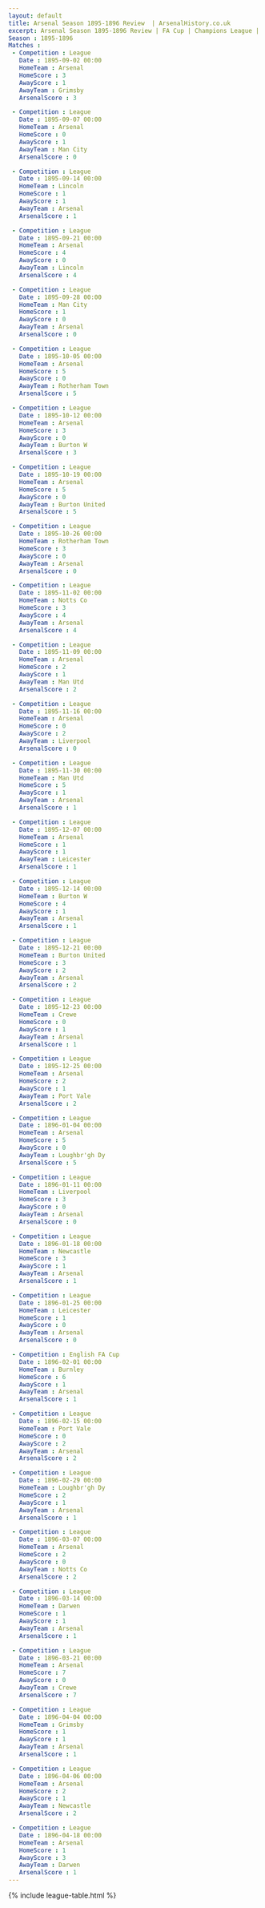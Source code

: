 ```yaml
---
layout: default
title: Arsenal Season 1895-1896 Review  | ArsenalHistory.co.uk
excerpt: Arsenal Season 1895-1896 Review | FA Cup | Champions League | League Cup 
Season : 1895-1896
Matches :
 - Competition : League
   Date : 1895-09-02 00:00
   HomeTeam : Arsenal
   HomeScore : 3
   AwayScore : 1
   AwayTeam : Grimsby
   ArsenalScore : 3

 - Competition : League
   Date : 1895-09-07 00:00
   HomeTeam : Arsenal
   HomeScore : 0
   AwayScore : 1
   AwayTeam : Man City
   ArsenalScore : 0

 - Competition : League
   Date : 1895-09-14 00:00
   HomeTeam : Lincoln
   HomeScore : 1
   AwayScore : 1
   AwayTeam : Arsenal
   ArsenalScore : 1

 - Competition : League
   Date : 1895-09-21 00:00
   HomeTeam : Arsenal
   HomeScore : 4
   AwayScore : 0
   AwayTeam : Lincoln
   ArsenalScore : 4

 - Competition : League
   Date : 1895-09-28 00:00
   HomeTeam : Man City
   HomeScore : 1
   AwayScore : 0
   AwayTeam : Arsenal
   ArsenalScore : 0

 - Competition : League
   Date : 1895-10-05 00:00
   HomeTeam : Arsenal
   HomeScore : 5
   AwayScore : 0
   AwayTeam : Rotherham Town
   ArsenalScore : 5

 - Competition : League
   Date : 1895-10-12 00:00
   HomeTeam : Arsenal
   HomeScore : 3
   AwayScore : 0
   AwayTeam : Burton W
   ArsenalScore : 3

 - Competition : League
   Date : 1895-10-19 00:00
   HomeTeam : Arsenal
   HomeScore : 5
   AwayScore : 0
   AwayTeam : Burton United
   ArsenalScore : 5

 - Competition : League
   Date : 1895-10-26 00:00
   HomeTeam : Rotherham Town
   HomeScore : 3
   AwayScore : 0
   AwayTeam : Arsenal
   ArsenalScore : 0

 - Competition : League
   Date : 1895-11-02 00:00
   HomeTeam : Notts Co
   HomeScore : 3
   AwayScore : 4
   AwayTeam : Arsenal
   ArsenalScore : 4

 - Competition : League
   Date : 1895-11-09 00:00
   HomeTeam : Arsenal
   HomeScore : 2
   AwayScore : 1
   AwayTeam : Man Utd
   ArsenalScore : 2

 - Competition : League
   Date : 1895-11-16 00:00
   HomeTeam : Arsenal
   HomeScore : 0
   AwayScore : 2
   AwayTeam : Liverpool
   ArsenalScore : 0

 - Competition : League
   Date : 1895-11-30 00:00
   HomeTeam : Man Utd
   HomeScore : 5
   AwayScore : 1
   AwayTeam : Arsenal
   ArsenalScore : 1

 - Competition : League
   Date : 1895-12-07 00:00
   HomeTeam : Arsenal
   HomeScore : 1
   AwayScore : 1
   AwayTeam : Leicester
   ArsenalScore : 1

 - Competition : League
   Date : 1895-12-14 00:00
   HomeTeam : Burton W
   HomeScore : 4
   AwayScore : 1
   AwayTeam : Arsenal
   ArsenalScore : 1

 - Competition : League
   Date : 1895-12-21 00:00
   HomeTeam : Burton United
   HomeScore : 3
   AwayScore : 2
   AwayTeam : Arsenal
   ArsenalScore : 2

 - Competition : League
   Date : 1895-12-23 00:00
   HomeTeam : Crewe
   HomeScore : 0
   AwayScore : 1
   AwayTeam : Arsenal
   ArsenalScore : 1

 - Competition : League
   Date : 1895-12-25 00:00
   HomeTeam : Arsenal
   HomeScore : 2
   AwayScore : 1
   AwayTeam : Port Vale
   ArsenalScore : 2

 - Competition : League
   Date : 1896-01-04 00:00
   HomeTeam : Arsenal
   HomeScore : 5
   AwayScore : 0
   AwayTeam : Loughbr'gh Dy
   ArsenalScore : 5

 - Competition : League
   Date : 1896-01-11 00:00
   HomeTeam : Liverpool
   HomeScore : 3
   AwayScore : 0
   AwayTeam : Arsenal
   ArsenalScore : 0

 - Competition : League
   Date : 1896-01-18 00:00
   HomeTeam : Newcastle
   HomeScore : 3
   AwayScore : 1
   AwayTeam : Arsenal
   ArsenalScore : 1

 - Competition : League
   Date : 1896-01-25 00:00
   HomeTeam : Leicester
   HomeScore : 1
   AwayScore : 0
   AwayTeam : Arsenal
   ArsenalScore : 0

 - Competition : English FA Cup
   Date : 1896-02-01 00:00
   HomeTeam : Burnley
   HomeScore : 6
   AwayScore : 1
   AwayTeam : Arsenal
   ArsenalScore : 1

 - Competition : League
   Date : 1896-02-15 00:00
   HomeTeam : Port Vale
   HomeScore : 0
   AwayScore : 2
   AwayTeam : Arsenal
   ArsenalScore : 2

 - Competition : League
   Date : 1896-02-29 00:00
   HomeTeam : Loughbr'gh Dy
   HomeScore : 2
   AwayScore : 1
   AwayTeam : Arsenal
   ArsenalScore : 1

 - Competition : League
   Date : 1896-03-07 00:00
   HomeTeam : Arsenal
   HomeScore : 2
   AwayScore : 0
   AwayTeam : Notts Co
   ArsenalScore : 2

 - Competition : League
   Date : 1896-03-14 00:00
   HomeTeam : Darwen
   HomeScore : 1
   AwayScore : 1
   AwayTeam : Arsenal
   ArsenalScore : 1

 - Competition : League
   Date : 1896-03-21 00:00
   HomeTeam : Arsenal
   HomeScore : 7
   AwayScore : 0
   AwayTeam : Crewe
   ArsenalScore : 7

 - Competition : League
   Date : 1896-04-04 00:00
   HomeTeam : Grimsby
   HomeScore : 1
   AwayScore : 1
   AwayTeam : Arsenal
   ArsenalScore : 1

 - Competition : League
   Date : 1896-04-06 00:00
   HomeTeam : Arsenal
   HomeScore : 2
   AwayScore : 1
   AwayTeam : Newcastle
   ArsenalScore : 2

 - Competition : League
   Date : 1896-04-18 00:00
   HomeTeam : Arsenal
   HomeScore : 1
   AwayScore : 3
   AwayTeam : Darwen
   ArsenalScore : 1
---
```



{% include league-table.html %}